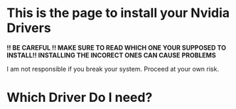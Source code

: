 # This is the page to install your Nvidia Drivers
<b>!! BE CAREFUL !! MAKE SURE TO READ WHICH ONE YOUR SUPPOSED TO INSTALL!! INSTALLING THE INCORECT ONES CAN CAUSE PROBLEMS</b>
<p> </p>
I am not responsible if you break your system. Proceed at your own risk.

# Which Driver Do I need?
